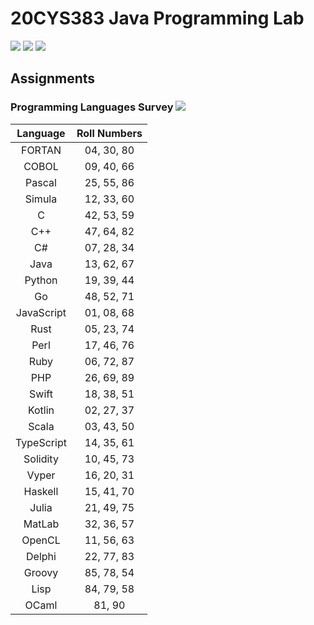 # 20CYS383 Java Programming Lab
![](https://img.shields.io/badge/Batch-21CYS-lightgreen) ![](https://img.shields.io/badge/UG-blue) ![](https://img.shields.io/badge/Subject-JPL-blue) 

## Assignments

###  Programming Languages Survey ![](https://img.shields.io/badge/-Individual-purple) 
 
| Language |  Roll Numbers | 
|:--------:|:-------------:|
|   FORTAN    | 04, 30, 80 |
|   COBOL     | 09, 40, 66  |
|   Pascal    | 25, 55, 86  |
|   Simula    | 12, 33, 60 |
|   C      |  42, 53, 59   |
|   C++    |   47, 64, 82      |
|   C#     |  07, 28, 34   |
|   Java   |  13, 62, 67   |
|   Python |  19, 39, 44   |
|   Go     |  48, 52, 71   |
|   JavaScript | 01, 08, 68 |
|   Rust   |  05, 23, 74   |
|   Perl   |  17, 46, 76   |
|   Ruby   |  06, 72, 87   |
|   PHP    | 26, 69, 89 |
|   Swift  |  18, 38, 51   |
|   Kotlin |  02, 27, 37   |
|   Scala  |  03, 43, 50   |
|   TypeScript | 14, 35, 61  |
|   Solidity  | 10, 45, 73 |
|   Vyper     | 16, 20, 31 |
|   Haskell   | 15, 41, 70  |
|   Julia     | 21, 49, 75  |
|   MatLab |  32, 36, 57   |
|   OpenCL    | 11, 56, 63 |
|  Delphi   | 22, 77, 83 |
|  Groovy    | 85, 78, 54 |
|  Lisp    | 84, 79, 58 |
|  OCaml     | 81, 90   |




